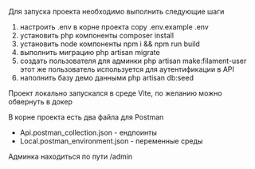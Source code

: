 Для запуска проекта необходимо выполнить следующие шаги

1. настроить .env в корне проекта copy .env.example .env
1. установить php компоненты composer install
1. установить node компоненты npm i && npm run build
1. выполнить миграцию php artisan migrate
1. создать пользователя для админки php artisan make:filament-user этот же пользователь используется для аутентификации в API
1. наполнить базу демо данными php artisan db:seed

Проект локально запускался в среде Vite, по желанию можно обвернуть в докер

В корне проекта есть два файла для Postman

- Api.postman\_collection.json - ендпоинты
- Local.postman\_environment.json - переменные среды

Админка находиться по пути /admin
